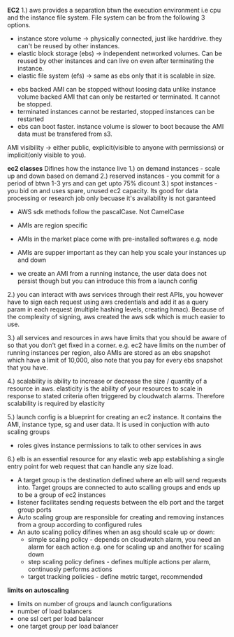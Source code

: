 **EC2**
1.) aws provides a separation btwn the execution environment i.e cpu and the instance file system. File system can be from the following 3 options.
 - instance store volume -> physically connected, just like harddrive. they can't be reused by other instances.
 - elastic block storage (ebs) -> independent networked volumes. Can be reused by other instances and can live on even after terminating the instance.
 - elastic file system (efs) -> same as ebs only that it is scalable in size.

* ebs backed AMI can be stopped without loosing data unlike instance volume backed AMI that can only be restarted or terminated. It cannot be stopped.
* terminated instances cannot be restarted, stopped instances can be restarted
* ebs can boot faster. instance volume is slower to boot because the AMI data must be transfered from s3.

AMI visibility -> either public, explicit(visible to anyone with permissions) or implicit(only visible to you).

**ec2 classes**
Difines how the instance live
1.) on demand instances - scale up and down based on demand
2.) reserved instances - you commit for a period of btwn 1-3 yrs and can get upto 75% dicount
3.) spot instances - you bid on and uses spare, unused ec2 capacity. Its good for data processing or research job only becuase it's availability is not garanteed

* AWS sdk methods follow the pascalCase. Not CamelCase

* AMIs are region specific

* AMIs in the market place come with pre-installed softwares e.g. node

* AMIs are supper important as they can help you scale your instances up and down

* we create an AMI from a running instance, the user data does not persist though but you can introduce this from a launch config

2.) you can interact with aws services through their rest APIs, you however have to sign each request using aws credentials and add it as a query param in each request (multiple hashing levels, creating hmac). Because of the complexity of signing, aws created the aws sdk which is much easier to use.

3.) all services and resources in aws have limits that you should be aware of so that you don't get fixed in a corner. e.g. ec2 have limits on the number of running instances per region, also AMIs are stored as an ebs snapshot which have a limit of 10,000, also note that you pay for every ebs snapshot that you have.

4.) scalability is ability to increase or decrease the size / quantity of a resource in aws. elasticity is the ability of your resources to scale in response to stated criteria often triggered by cloudwatch alarms. Therefore scalability is required by elasticity

5.) launch config is a blueprint for creating an ec2 instance. It contains the AMI, instance type, sg and user data. It is used in conjuction with auto scaling groups

* roles gives instance permissions to talk to other services in aws

6.) elb is an essential resource for any elastic web app establishing a single entry point for web request that can handle any size load. 
- A target group is the destination defined where an elb will send requests into. Target groups are connected to auto scalling groups and ends up to be a group of ec2 instances
- listener facilitates sending requests between the elb port and the target group ports
- Auto scaling group are responsible for creating and removing instances from a group according to configured rules
- An auto scaling policy difines when an asg should scale up or down:
   - simple scaling policy - depends on cloudwatch alarm, you need an alarm for each action e.g. one for scaling up and another for scaling down
   - step scaling policy defines  - defines multiple actions per alarm, continuosly performs actions
   - target tracking policies - define metric target, recommended
   
**limits on autoscaling**
- limits on number of groups and launch configurations
- number of load balancers
- one ssl cert per load balancer
- one target group per load balancer


